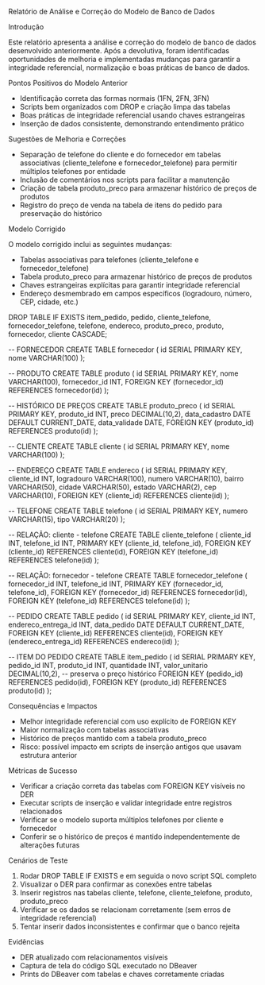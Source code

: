 Relatório de Análise e Correção do Modelo de Banco de Dados

Introdução

Este relatório apresenta a análise e correção do modelo de banco de dados desenvolvido anteriormente. Após a devolutiva, foram identificadas oportunidades de melhoria e implementadas mudanças para garantir a integridade referencial, normalização e boas práticas de banco de dados.

Pontos Positivos do Modelo Anterior

- Identificação correta das formas normais (1FN, 2FN, 3FN)
- Scripts bem organizados com DROP e criação limpa das tabelas
- Boas práticas de integridade referencial usando chaves estrangeiras
- Inserção de dados consistente, demonstrando entendimento prático

Sugestões de Melhoria e Correções

- Separação de telefone do cliente e do fornecedor em tabelas associativas (cliente_telefone e fornecedor_telefone) para permitir múltiplos telefones por entidade
- Inclusão de comentários nos scripts para facilitar a manutenção
- Criação de tabela produto_preco para armazenar histórico de preços de produtos
- Registro do preço de venda na tabela de itens do pedido para preservação do histórico

Modelo Corrigido

O modelo corrigido inclui as seguintes mudanças:

- Tabelas associativas para telefones (cliente_telefone e fornecedor_telefone)
- Tabela produto_preco para armazenar histórico de preços de produtos
- Chaves estrangeiras explícitas para garantir integridade referencial
- Endereço desmembrado em campos específicos (logradouro, número, CEP, cidade, etc.)

DROP TABLE IF EXISTS 
    item_pedido,
    pedido,
    cliente_telefone,
    fornecedor_telefone,
    telefone,
    endereco,
    produto_preco,
    produto,
    fornecedor,
    cliente
CASCADE;

-- FORNECEDOR
CREATE TABLE fornecedor (
    id SERIAL PRIMARY KEY,
    nome VARCHAR(100)
);

-- PRODUTO
CREATE TABLE produto (
    id SERIAL PRIMARY KEY,
    nome VARCHAR(100),
    fornecedor_id INT,
    FOREIGN KEY (fornecedor_id) REFERENCES fornecedor(id)
);

-- HISTÓRICO DE PREÇOS
CREATE TABLE produto_preco (
    id SERIAL PRIMARY KEY,
    produto_id INT,
    preco DECIMAL(10,2),
    data_cadastro DATE DEFAULT CURRENT_DATE,
    data_validade DATE,
    FOREIGN KEY (produto_id) REFERENCES produto(id)
);

-- CLIENTE
CREATE TABLE cliente (
    id SERIAL PRIMARY KEY,
    nome VARCHAR(100)
);

-- ENDEREÇO
CREATE TABLE endereco (
    id SERIAL PRIMARY KEY,
    cliente_id INT,
    logradouro VARCHAR(100),
    numero VARCHAR(10),
    bairro VARCHAR(50),
    cidade VARCHAR(50),
    estado VARCHAR(2),
    cep VARCHAR(10),
    FOREIGN KEY (cliente_id) REFERENCES cliente(id)
);

-- TELEFONE
CREATE TABLE telefone (
    id SERIAL PRIMARY KEY,
    numero VARCHAR(15),
    tipo VARCHAR(20)
);

-- RELAÇÃO: cliente - telefone
CREATE TABLE cliente_telefone (
    cliente_id INT,
    telefone_id INT,
    PRIMARY KEY (cliente_id, telefone_id),
    FOREIGN KEY (cliente_id) REFERENCES cliente(id),
    FOREIGN KEY (telefone_id) REFERENCES telefone(id)
);

-- RELAÇÃO: fornecedor - telefone
CREATE TABLE fornecedor_telefone (
    fornecedor_id INT,
    telefone_id INT,
    PRIMARY KEY (fornecedor_id, telefone_id),
    FOREIGN KEY (fornecedor_id) REFERENCES fornecedor(id),
    FOREIGN KEY (telefone_id) REFERENCES telefone(id)
);

-- PEDIDO
CREATE TABLE pedido (
    id SERIAL PRIMARY KEY,
    cliente_id INT,
    endereco_entrega_id INT,
    data_pedido DATE DEFAULT CURRENT_DATE,
    FOREIGN KEY (cliente_id) REFERENCES cliente(id),
    FOREIGN KEY (endereco_entrega_id) REFERENCES endereco(id)
);

-- ITEM DO PEDIDO
CREATE TABLE item_pedido (
    id SERIAL PRIMARY KEY,
    pedido_id INT,
    produto_id INT,
    quantidade INT,
    valor_unitario DECIMAL(10,2), -- preserva o preço histórico
    FOREIGN KEY (pedido_id) REFERENCES pedido(id),
    FOREIGN KEY (produto_id) REFERENCES produto(id)
);


Consequências e Impactos

- Melhor integridade referencial com uso explícito de FOREIGN KEY
- Maior normalização com tabelas associativas
- Histórico de preços mantido com a tabela produto_preco
- Risco: possível impacto em scripts de inserção antigos que usavam estrutura anterior

Métricas de Sucesso

- Verificar a criação correta das tabelas com FOREIGN KEY visíveis no DER
- Executar scripts de inserção e validar integridade entre registros relacionados
- Verificar se o modelo suporta múltiplos telefones por cliente e fornecedor
- Conferir se o histórico de preços é mantido independentemente de alterações futuras

Cenários de Teste

1. Rodar DROP TABLE IF EXISTS e em seguida o novo script SQL completo
2. Visualizar o DER para confirmar as conexões entre tabelas
3. Inserir registros nas tabelas cliente, telefone, cliente_telefone, produto, produto_preco
4. Verificar se os dados se relacionam corretamente (sem erros de integridade referencial)
5. Tentar inserir dados inconsistentes e confirmar que o banco rejeita

Evidências

- DER atualizado com relacionamentos visíveis
- Captura de tela do código SQL executado no DBeaver
- Prints do DBeaver com tabelas e chaves corretamente criadas